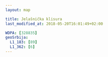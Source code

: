 ```yaml
---
layout: map

title: Jelašnička klisura
last_modified_at: 2018-05-20T16:01:49+02:00

WDPA: [328835]
geoSrbija:
  L1_183: [89]
  L1_362: [6]
---
```

